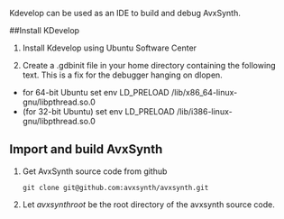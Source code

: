 Kdevelop can be used as an IDE to build and debug AvxSynth.

##Install KDevelop
  1. Install Kdevelop using Ubuntu Software Center

  1. Create a .gdbinit file in your home directory containing the following text.  This is a fix for the debugger hanging on dlopen.
   * for 64-bit Ubuntu 
          set env LD_PRELOAD /lib/x86_64-linux-gnu/libpthread.so.0
   * (for 32-bit Ubuntu) 
          set env LD_PRELOAD /lib/i386-linux-gnu/libpthread.so.0

## Import and build AvxSynth

  1. Get AvxSynth source code from github

         git clone git@github.com:avxsynth/avxsynth.git

  1. Let $avxsynthroot$ be the root directory of the avxsynth source code.


